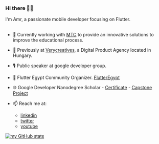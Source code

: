 ### Hi there 🍉👋

I'm Amr, a passionate mobile developer focusing on Flutter.
</br>
</br>

- 🔭 Currently working with [MTC](http://www.mtc.edu.eg/mtcwebsite/) to provide an innovative solutions to improve the educational process.
- 🚧 Previously at [Verycreatives](https://verycreatives.com), a Digital Product Agency located in Hungary.
- 🎙  Public speaker at google developer group.
- 💙 Flutter Egypt Community Organizer. [FlutterEgypt](https://www.facebook.com/groups/FlutterEgypt)
- 🌐 Google Developer Nanodegree Scholar - [Certificate](https://confirm.udacity.com/UGLKCHZN) - [Capstone Project](https://github.com/amrahmed242/Quote)

- 📫 Reach me at:
     - [linkedin](https://www.linkedin.com/in/amrahmed24)
     - [twitter](https://twitter.com/Amrahme24089385)
     - [youtube](https://www.youtube.com/channel/UCt4jhYKSHn-X0k8ETl6uQIA)

[![my GitHub stats](https://github-readme-stats.vercel.app/api?username=amrahmed242)](https://github.com/amrahmed242/)
<!--
**amrahmed242/amrahmed242** is a ✨ _special_ ✨ repository because its `README.md` (this file) appears on your GitHub profile.

TODO add 

Here are some ideas to get you started:

- 🔭 I’m currently working on ...
- 🌱 I’m currently learning ...
- 👯 I’m looking to collaborate on ...
- 🤔 I’m looking for help with ...
- 💬 Ask me about ...
- 📫 How to reach me: ...
- 😄 Pronouns: ...
- ⚡ Fun fact: ...
-->
